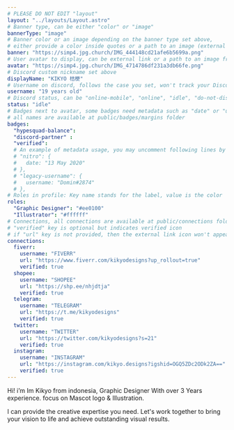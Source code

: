 ```yaml
---
# PLEASE DO NOT EDIT "layout"
layout: "../layouts/Layout.astro"
# Banner type, can be either "color" or "image"
bannerType: "image"
# Banner color or an image depending on the banner type set above,
# either provide a color inside quotes or a path to an image (external links are supported)
banner: "https://simp4.jpg.church/IMG_444148cd21afe6b5699a.png"
# User avatar to display, can be external link or a path to an image from public folder
avatar: "https://simp4.jpg.church/IMG_4714786df231a3db66fe.png"
# Discord custom nickname set above
displayName: "KIKYO 桔梗"
# Username on discord, follows the case you set, won't track your Discord account e.g. "Domin#2874" or "dominnya"
username: "19 years old"
# Discord status, can be "online-mobile", "online", "idle", "do-not-disturb", "invisible" or "streaming"
status: "idle"
# Badges next to avatar, some badges need metadata such as "date" or "username"
# all names are available at public/badges/margins folder
badges:
  "hypesquad-balance":
  "discord-partner" :
  "verified":
  # An example of metadata usage, you may uncomment following lines by removing "#":
  # "nitro": {
  #   date: "13 May 2020"
  # },
  # "legacy-username": {
  #   username: "Domin#2874"
  # },
# Roles in profile: Key name stands for the label, value is the color
roles:
  "Graphic Designer": "#ee0100"
  "Illustrator": "#ffffff"
# Connections, all connections are available at public/connections folder
# "verified" key is optional but indicates verified icon
# if "url" key is not provided, then the external link icon won't appear
connections:
  fiverr:
    username: "FIVERR"
    url: "https://www.fiverr.com/kikyodesigns?up_rollout=true"
    verified: true
  shopee:
    username: "SHOPEE"
    url: "https://shp.ee/nhjdtja"
    verified: true
  telegram:
    username: "TELEGRAM"
    url: "https://t.me/kikyodesigns"
    verified: true
  twitter:
    username: "TWITTER"
    url: "https://twitter.com/kikyodesigns?s=21"
    verified: true
  instagram:
    username: "INSTAGRAM"
    url: "https://instagram.com/kikyo.designs?igshid=OGQ5ZDc2ODk2ZA=="
    verified: true
---
```


<!-- Your About Me section -->

Hi! i’m Im Kikyo from indonesia, Graphic Designer With over 3 Years experience. focus on Mascot logo & Illustration.

I can provide the creative expertise you need. Let's work together to bring your vision to life and achieve outstanding visual results.
